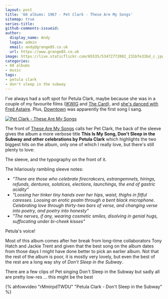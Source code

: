 ```yaml
---
layout: post
title: '60 albums: 1967 - Pet Clark - These Are My Songs'
sitemap: true
series-title:
github-comments-issueid:
author:
  display_name: Andy
  login: admin
  email: andy@grange85.co.uk
  url: https://www.grange85.co.uk
image: https://live.staticflickr.com/65535/53472772002_231bfe33bd_c.jpg
categories:
- 60 albums
- music
tags:
- petula clark
- don't sleep in the subway
---
```

I've always had a soft spot for Petula Clark, maybe because she was in a couple of my favourite films ([IKWIG](https://en.wikipedia.org/wiki/I_Know_Where_I%27m_Going!) and [The Card](https://en.wikipedia.org/wiki/The_Card_(1952_film))), and [she's danced with Fred Astaire](https://www.youtube.com/watch?v=v6Wp4GiCGkw). Plus, [Downtown](https://www.youtube.com/watch?v=9SsuPw0tqCE) was apparently the first song I sang.

<a data-flickr-embed="true" href="https://www.flickr.com/photos/grange85/53472772002/in/dateposted/" title="Pet Clark - These Are My Songs"><img src="https://live.staticflickr.com/65535/53472772002_231bfe33bd_c.jpg" alt="Pet Clark - These Are My Songs"/></a>

The front of [These Are My Songs](https://en.wikipedia.org/wiki/These_Are_My_Songs) calls her Pet Clark, the back of the sleeve gives the album a more verbose title **This Is My Song, Don't Sleep in the Subway and other celebrations by Petula Clark** which highlights the two biggest hits on the album, only one of which I really love,  but there's still plenty to love: 

The sleeve, and the typography on the front of it.

The hilariously rambling sleeve notes:
 - _"There are those who celebrate firecrakcers, estrangemnets, hirings, refunds, dentures, solstices, elections, launchings, the end of gastric acidity"_
 - _"Loosing her tinker tiny hands over her hips, waist, thighs in fitful caresses. Loosing an erotic psalm  through a bent black microphone. Celebrating love through thirty-two bars of verse, and changing verse into poetry, and poetry into honesty"_
 - _"The nerves, if any, wearing cosmetic smiles, disolving in genial hugs, suffocating under bi-cheek kisses"_

Petula's voice!

Most of this album comes after her break from long-time collaborators Tony Hatch and Jackie Trent and given that the best song on the album dates from those days I might have done better to pick an earlier album. Not that the rest of the album is poor, it is mostly very lovely, but even the best of the rest are a long way shy of _Don't Sleep in the Subway_.

There are a few clips of Pet singing Don't Sleep in the Subway but sadly all are pretty low-res ... this might be the best

{% ahfowvideo "rMmirpdTWDU" "Petula Clark - Don't Sleep in the Subway" %}
